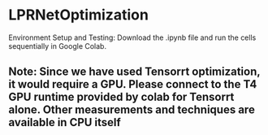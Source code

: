 # LPRNetOptimization
Environment Setup and Testing: Download the .ipynb file and run the cells sequentially in Google Colab. 
## Note: Since we have used Tensorrt optimization, it would require a GPU. Please connect to the T4 GPU runtime provided by colab for Tensorrt alone. Other measurements and techniques are available in CPU itself

